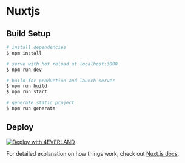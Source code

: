 # Nuxtjs

## Build Setup

```bash
# install dependencies
$ npm install

# serve with hot reload at localhost:3000
$ npm run dev

# build for production and launch server
$ npm run build
$ npm run start

# generate static project
$ npm run generate
```
## Deploy
[![Deploy with 4EVERLAND](https://4ever-web.4everland.store/img/deploy.svg)](https://dashboard.4everland.org/hosting/new?type=clone-flow&s=https%3A%2F%2Fgithub.com%2F4everland%2Fproject-templates%2Ftree%2Fmain%2Fexamples%2Fnuxtjs)

For detailed explanation on how things work, check out [Nuxt.js docs](https://nuxtjs.org).
